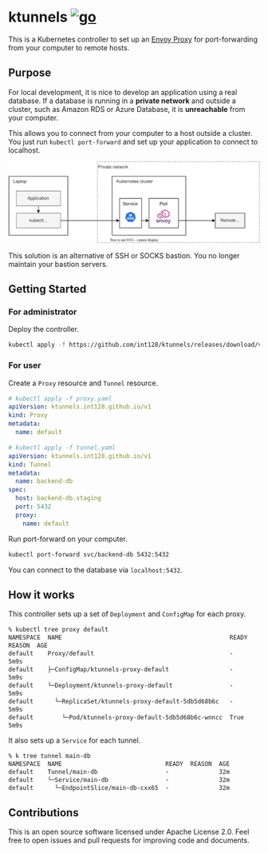 # ktunnels [![go](https://github.com/int128/ktunnels/actions/workflows/go.yaml/badge.svg)](https://github.com/int128/ktunnels/actions/workflows/go.yaml)

This is a Kubernetes controller to set up an [Envoy Proxy](https://www.envoyproxy.io) for port-forwarding from your computer to remote hosts.

## Purpose

For local development, it is nice to develop an application using a real database.
If a database is running in a **private network** and outside a cluster, such as Amazon RDS or Azure Database, it is **unreachable** from your computer.

This allows you to connect from your computer to a host outside a cluster.
You just run `kubectl port-forward` and set up your application to connect to localhost.

![diagram](docs/diagram.svg)

This solution is an alternative of SSH or SOCKS bastion.
You no longer maintain your bastion servers.

## Getting Started

### For administrator

Deploy the controller.

```sh
kubectl apply -f https://github.com/int128/ktunnels/releases/download/v0.4.0/ktunnels.yaml
```

### For user

Create a `Proxy` resource and `Tunnel` resource.

```yaml
# kubectl apply -f proxy.yaml
apiVersion: ktunnels.int128.github.io/v1
kind: Proxy
metadata:
  name: default
```

```yaml
# kubectl apply -f tunnel.yaml
apiVersion: ktunnels.int128.github.io/v1
kind: Tunnel
metadata:
  name: backend-db
spec:
  host: backend-db.staging
  port: 5432
  proxy:
    name: default
```

Run port-forward on your computer.

```sh
kubectl port-forward svc/backend-db 5432:5432
```

You can connect to the database via `localhost:5432`.

## How it works

This controller sets up a set of `Deployment` and `ConfigMap` for each proxy.

```console
% kubectl tree proxy default
NAMESPACE  NAME                                               READY  REASON  AGE
default    Proxy/default                                      -              5m9s
default    ├─ConfigMap/ktunnels-proxy-default                 -              5m9s
default    └─Deployment/ktunnels-proxy-default                -              5m9s
default      └─ReplicaSet/ktunnels-proxy-default-5db5d68b6c   -              5m9s
default        └─Pod/ktunnels-proxy-default-5db5d68b6c-wnncc  True           5m9s
```

It also sets up a `Service` for each tunnel.

```console
% k tree tunnel main-db
NAMESPACE  NAME                             READY  REASON  AGE
default    Tunnel/main-db                   -              32m
default    └─Service/main-db                -              32m
default      └─EndpointSlice/main-db-cxx65  -              32m
```

## Contributions

This is an open source software licensed under Apache License 2.0.
Feel free to open issues and pull requests for improving code and documents.
